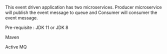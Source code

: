 This event driven application has two microservices. 
Producer microservice will publish the event message to queue and Consumer will consumer the event message.

Pre-requisite :
JDK 11 or JDK 8

Maven

Active MQ




